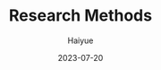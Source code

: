 ---
title: Research Methods
index: true
icon: circle-dot
author: Haiyue
date: 2023-07-20
category:
  - Guide
---